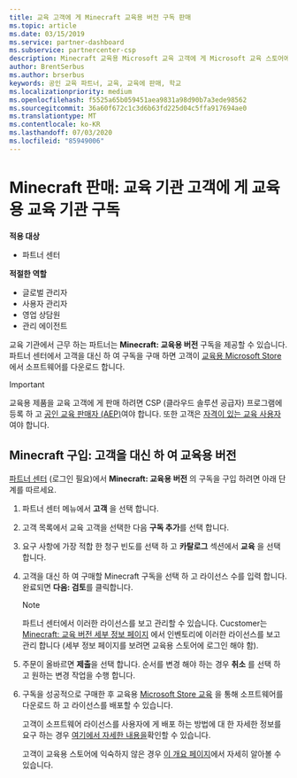 ```yaml
---
title: 교육 고객에 게 Minecraft 교육용 버전 구독 판매
ms.topic: article
ms.date: 03/15/2019
ms.service: partner-dashboard
ms.subservice: partnercenter-csp
description: Minecraft 교육용 Microsoft 교육 고객에 게 Microsoft 교육 스토어에서 다운로드할 수 있는 교육 기관 고객 구독을 판매 합니다.
author: BrentSerbus
ms.author: brserbus
keywords: 공인 교육 파트너, 교육, 교육에 판매, 학교
ms.localizationpriority: medium
ms.openlocfilehash: f5525a65b059451aea9831a98d90b7a3ede98562
ms.sourcegitcommit: 36a60f672c1c3d6b63fd225d04c5ffa917694ae0
ms.translationtype: MT
ms.contentlocale: ko-KR
ms.lasthandoff: 07/03/2020
ms.locfileid: "85949006"
---
```

# <a name="sell-minecraft-education-edition-subscriptions-to-education-customers"></a>Minecraft 판매: 교육 기관 고객에 게 교육용 교육 기관 구독

**적용 대상**

-  파트너 센터

**적절한 역할**
-   글로벌 관리자
-   사용자 관리자
-   영업 상담원
-   관리 에이전트

교육 기관에서 근무 하는 파트너는 **Minecraft: 교육용 버전** 구독을 제공할 수 있습니다. 파트너 센터에서 고객을 대신 하 여 구독을 구매 하면 고객이 [교육용 Microsoft Store](https://educationstore.microsoft.com)에서 소프트웨어를 다운로드 합니다. 

>[!IMPORTANT]
>교육용 제품을 교육 고객에 게 판매 하려면 CSP (클라우드 솔루션 공급자) 프로그램에 등록 하 고 [공인 교육 판매자 (AEP)](https://www.mepn.com)여야 합니다. 또한 고객은 [자격이 있는 교육 사용자](https://www.microsoftvolumelicensing.com/DocumentSearch.aspx?Mode=3&DocumentTypeId=7)여야 합니다.  

 
## <a name="buy-minecraft-education-edition-on-behalf-of-your-customer"></a>Minecraft 구입: 고객을 대신 하 여 **교육용 버전**

[파트너 센터](https://partnercenter.microsoft.com/pcv/dashboard/overview
) (로그인 필요)에서 **Minecraft: 교육용 버전** 의 구독을 구입 하려면 아래 단계를 따르세요.

  1.  파트너 센터 메뉴에서 **고객** 을 선택 합니다.
  
  2.  고객 목록에서 교육 고객을 선택한 다음 **구독 추가**를 선택 합니다.
  
  3.  요구 사항에 가장 적합 한 청구 빈도를 선택 하 고 **카탈로그** 섹션에서 **교육** 을 선택 합니다.

  4.  고객을 대신 하 여 구매할 Minecraft 구독을 선택 하 고 라이선스 수를 입력 합니다. 완료되면 **다음: 검토**를 클릭합니다.

      >[!NOTE]
      >파트너 센터에서 이러한 라이선스를 보고 관리할 수 있습니다. Cucstomer는 [Minecraft: 교육 버전 세부 정보 페이지](https://educationstore.microsoft.com/store/details/minecraft-education-edition/9nblggh4r2r6) 에서 인벤토리에 이러한 라이선스를 보고 관리 합니다 (세부 정보 페이지를 보려면 교육용 스토어에 로그인 해야 함). 

  5.  주문이 올바르면 **제출**을 선택 합니다. 순서를 변경 해야 하는 경우 **취소** 를 선택 하 고 원하는 변경 작업을 수행 합니다.   

  6.  구독을 성공적으로 구매한 후 교육용 [Microsoft Store 교육](https://educationstore.microsoft.com) 을 통해 소프트웨어를 다운로드 하 고 라이선스를 배포할 수 있습니다.

      고객이 소프트웨어 라이선스를 사용자에 게 배포 하는 방법에 대 한 자세한 정보를 요구 하는 경우 [여기에서 자세한 내용을](https://docs.microsoft.com/education/windows/school-get-minecraft#distribute-minecraft)확인할 수 있습니다.  
  
      고객이 교육용 스토어에 익숙하지 않은 경우 [이 개요 페이지](https://docs.microsoft.com/microsoft-store/windows-store-for-business-overview)에서 자세히 알아볼 수 있습니다.  

      

